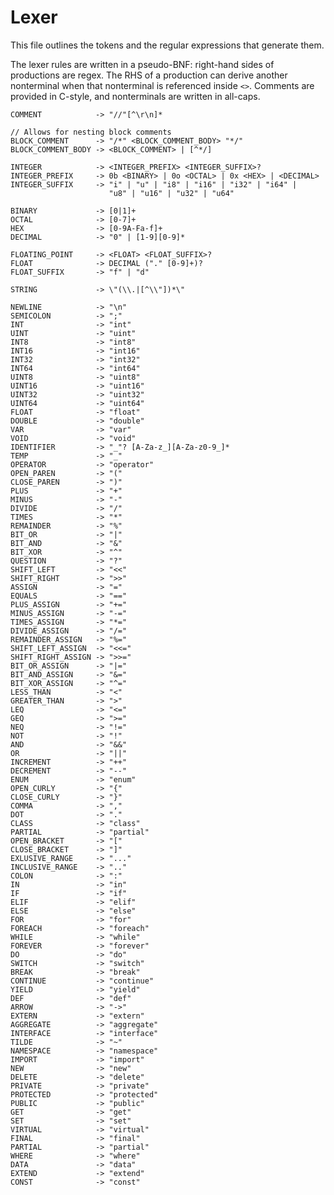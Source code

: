 # Lexer

This file outlines the tokens and the regular expressions that generate them.

The lexer rules are written in a pseudo-BNF: right-hand sides of productions
are regex. The RHS of a production can derive another nonterminal when that nonterminal is referenced inside `<>`. Comments are provided in C-style, and nonterminals are written in all-caps.

	COMMENT            -> "//"[^\r\n]*

	// Allows for nesting block comments
	BLOCK_COMMENT      -> "/*" <BLOCK_COMMENT_BODY> "*/"
	BLOCK_COMMENT_BODY -> <BLOCK_COMMENT> | [^*/]

	INTEGER            -> <INTEGER_PREFIX> <INTEGER_SUFFIX>?
	INTEGER_PREFIX     -> 0b <BINARY> | 0o <OCTAL> | 0x <HEX> | <DECIMAL>
	INTEGER_SUFFIX     -> "i" | "u" | "i8" | "i16" | "i32" | "i64" |
	                      "u8" | "u16" | "u32" | "u64"

	BINARY             -> [0|1]+
	OCTAL              -> [0-7]+
	HEX                -> [0-9A-Fa-f]+
	DECIMAL            -> "0" | [1-9][0-9]*

	FLOATING_POINT     -> <FLOAT> <FLOAT_SUFFIX>?
	FLOAT              -> DECIMAL ("." [0-9]+)?
	FLOAT_SUFFIX       -> "f" | "d"

	STRING             -> \"(\\.|[^\\"])*\"

	NEWLINE            -> "\n"
	SEMICOLON          -> ";"
	INT                -> "int"
	UINT               -> "uint"
	INT8               -> "int8"
	INT16              -> "int16"
	INT32              -> "int32"
	INT64              -> "int64"
	UINT8              -> "uint8"
	UINT16             -> "uint16"
	UINT32             -> "uint32"
	UINT64             -> "uint64"
	FLOAT              -> "float"
	DOUBLE             -> "double"
	VAR                -> "var"
	VOID               -> "void"
	IDENTIFIER         -> "_"? [A-Za-z_][A-Za-z0-9_]*
	TEMP               -> "_"
	OPERATOR           -> "operator"
	OPEN_PAREN         -> "("
	CLOSE_PAREN        -> ")"
	PLUS               -> "+"
	MINUS              -> "-"
	DIVIDE             -> "/"
	TIMES              -> "*"
	REMAINDER          -> "%"
	BIT_OR             -> "|"
	BIT_AND            -> "&"
	BIT_XOR            -> "^"
	QUESTION           -> "?"
	SHIFT_LEFT         -> "<<"
	SHIFT_RIGHT        -> ">>"
	ASSIGN             -> "="
	EQUALS             -> "=="
	PLUS_ASSIGN        -> "+="
	MINUS_ASSIGN       -> "-="
	TIMES_ASSIGN       -> "*="
	DIVIDE_ASSIGN      -> "/="
	REMAINDER_ASSIGN   -> "%="
	SHIFT_LEFT_ASSIGN  -> "<<="
	SHIFT_RIGHT_ASSIGN -> ">>="
	BIT_OR_ASSIGN      -> "|="
	BIT_AND_ASSIGN     -> "&="
	BIT_XOR_ASSIGN     -> "^="
	LESS_THAN          -> "<"
	GREATER_THAN       -> ">"
	LEQ                -> "<="
	GEQ                -> ">="
	NEQ                -> "!="
	NOT                -> "!"
	AND                -> "&&"
	OR                 -> "||"
	INCREMENT          -> "++"
	DECREMENT          -> "--"
	ENUM               -> "enum"
	OPEN_CURLY         -> "{"
	CLOSE_CURLY        -> "}"
	COMMA              -> ","
	DOT                -> "."
	CLASS              -> "class"
	PARTIAL            -> "partial"
	OPEN_BRACKET       -> "["
	CLOSE_BRACKET      -> "]"
	EXLUSIVE_RANGE     -> "..."
	INCLUSIVE_RANGE    -> ".."
	COLON              -> ":"
	IN                 -> "in"
	IF                 -> "if"
	ELIF               -> "elif"
	ELSE               -> "else"
	FOR                -> "for"
	FOREACH            -> "foreach"
	WHILE              -> "while"
	FOREVER            -> "forever"
	DO                 -> "do"
	SWITCH             -> "switch"
	BREAK              -> "break"
	CONTINUE           -> "continue"
	YIELD              -> "yield"
	DEF                -> "def"
	ARROW              -> "->"
	EXTERN             -> "extern"
	AGGREGATE          -> "aggregate"
	INTERFACE          -> "interface"
	TILDE              -> "~"
	NAMESPACE          -> "namespace"
	IMPORT             -> "import"
	NEW                -> "new"
	DELETE             -> "delete"
	PRIVATE            -> "private"
	PROTECTED          -> "protected"
	PUBLIC             -> "public"
	GET                -> "get"
	SET                -> "set"
	VIRTUAL            -> "virtual"
	FINAL              -> "final"
	PARTIAL            -> "partial"
	WHERE              -> "where"
	DATA               -> "data"
	EXTEND             -> "extend"
	CONST              -> "const"
